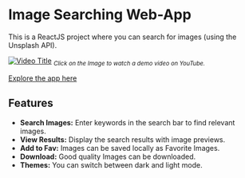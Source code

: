 # Image Searching Web-App

This is a ReactJS project where you can search for images (using the Unsplash API).

[![Video Title](https://github.com/kaifussain/searchIMG/assets/113294231/65e935e1-3dfc-493b-9c19-7be099c7be9d)](https://youtu.be/a_D_lDPZ0bY)
<sub>_Click on the Image to watch a demo video on YouTube._<sub>

[Explore the app here](https://kaifussain.github.io/searchIMG/)
## Features

- **Search Images:** Enter keywords in the search bar to find relevant images.
- **View Results:** Display the search results with image previews.
- **Add to Fav:** Images can be saved locally as Favorite Images.
- **Download:** Good quality Images can be downloaded.
- **Themes:** You can switch between dark and light mode.
